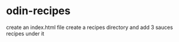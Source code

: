 # odin-recipes
create an index.html file
create a recipes directory and add 3 sauces recipes under it